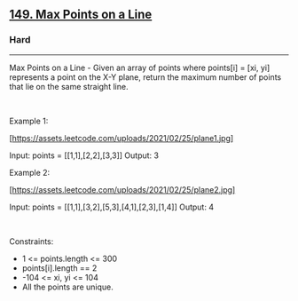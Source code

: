 <h2><a href="https://leetcode.com/problems/max-points-on-a-line/">149. Max Points on a Line</a></h2><h3>Hard</h3><hr>Max Points on a Line - Given an array of points where points[i] = [xi, yi] represents a point on the X-Y plane, return the maximum number of points that lie on the same straight line.

 

Example 1:

[https://assets.leetcode.com/uploads/2021/02/25/plane1.jpg]


Input: points = [[1,1],[2,2],[3,3]]
Output: 3


Example 2:

[https://assets.leetcode.com/uploads/2021/02/25/plane2.jpg]


Input: points = [[1,1],[3,2],[5,3],[4,1],[2,3],[1,4]]
Output: 4


 

Constraints:

 * 1 <= points.length <= 300
 * points[i].length == 2
 * -104 <= xi, yi <= 104
 * All the points are unique.